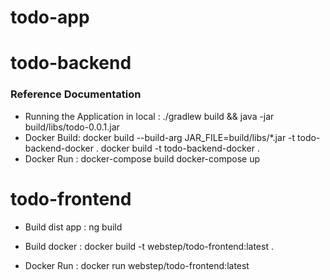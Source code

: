 # todo-app


# todo-backend

### Reference Documentation

* Running the Application in local : ./gradlew build && java -jar build/libs/todo-0.0.1.jar
* Docker Build: docker build --build-arg JAR_FILE=build/libs/\*.jar -t              todo-backend-docker .
                docker build -t todo-backend-docker .
* Docker Run :  docker-compose build
                docker-compose up
    

# todo-frontend

* Build dist app : ng build

* Build docker : docker build -t webstep/todo-frontend:latest  .

* Docker Run : docker run webstep/todo-frontend:latest


